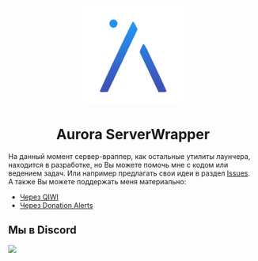 <p align="center"><img src="./logo.png" width="200px" height="200px"></p>
<h1 align="center">Aurora ServerWrapper</h1>

На данный момент сервер-враппер, как остальные утилиты лаунчера, находится в разработке, но Вы можете помочь мне с кодом или ведением задач. Или например предлагать свои идеи в раздел [Issues](https://github.com/AuroraTeam/ServerWrapper/issues).  
А также Вы можете поддержать меня материально:

- [Через QIWI](https://qiwi.com/n/JOCAT)
- [Через Donation Alerts](https://www.donationalerts.com/r/jocat)

## Мы в Discord

[![](https://discord.com/api/guilds/730131402636525688/embed.png?style=banner2)](https://discord.gg/2NvYTcv)
